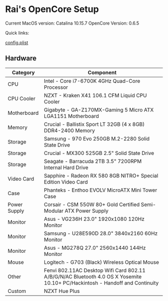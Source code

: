 # Rai's OpenCore Setup

Current MacOS version: Catalina 10.15.7
OpenCore Version: 0.6.5

Quick links:

[config.plist](./EFI/OC/config.plist)

## Hardware

| Category     | Component                                                                                                                    |
| ------------ | ---------------------------------------------------------------------------------------------------------------------------- |
| CPU          | Intel - Core i7-6700K 4GHz Quad-Core Processor                                                                               |
| CPU Cooler   | NZXT - Kraken X41 106.1 CFM Liquid CPU Cooler                                                                                |
| Motherboard  | Gigabyte - GA-Z170MX-Gaming 5 Micro ATX LGA1151 Motherboard                                                                  |
| Memory       | Crucial - Ballistix Sport LT 32GB (4 x 8GB) DDR4-2400 Memory                                                                 |
| Storage      | Samsung - 970 Evo 250GB M.2-2280 Solid State Drive                                                                           |
| Storage      | Crucial - MX300 525GB 2.5" Solid State Drive                                                                                 |
| Storage      | Seagate - Barracuda 2TB 3.5" 7200RPM Internal Hard Drive                                                                     |
| Video Card   | Sapphire - Radeon RX 580 8GB NITRO+ Special Edition Video Card                                                               |
| Case         | Phanteks - Enthoo EVOLV MicroATX Mini Tower Case                                                                             |
| Power Supply | Corsair - CSM 550W 80+ Gold Certified Semi-Modular ATX Power Supply                                                          |
| Monitor      | Asus - VG236H 23.0" 1920x1080 120Hz Monitor                                                                                  |
| Monitor      | Samsung - U28E590D 28.0" 3840x2160 60Hz Monitor                                                                              |
| Monitor      | Asus - MG278Q 27.0" 2560x1440 144Hz Monitor                                                                                  |
| Mouse        | Logitech - G703 (Black) Wireless Optical Mouse                                                                               |
| Other        | Fenvi 802.11AC Desktop Wifi Card 802.11 A/B/G/N/AC Bluetooth 4.0 OS X Yosemite 10.10+ PC/Hackintosh - Handoff and Continuity |
| Custom       | NZXT Hue P​lus                                                                                                               |
